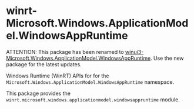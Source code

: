 <!-- warning: Please don't edit this file. It was automatically generated. -->

# winrt-Microsoft.Windows.ApplicationModel.WindowsAppRuntime

ATTENTION: This package has been renamed to
[winui3-Microsoft.Windows.ApplicationModel.WindowsAppRuntime](https://pypi.org/project/winui3-Microsoft.Windows.ApplicationModel.WindowsAppRuntime/).
Use the new package for the latest updates.

Windows Runtime (WinRT) APIs for for the `Microsoft.Windows.ApplicationModel.WindowsAppRuntime` namespace.

This package provides the `winrt.microsoft.windows.applicationmodel.windowsappruntime` module.

